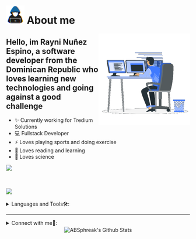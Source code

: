 # <picture><img src = "https://github.com/0xAbdulKhalid/0xAbdulKhalid/raw/main/assets/mdImages/about_me.gif" width = 50px></picture> **About me**

<picture> <img align="right" src="https://github.com/0xAbdulKhalid/0xAbdulKhalid/raw/main/assets/mdImages/Right_Side.gif" width = 250px></picture>


## Hello, im Rayni Nuñez Espino, a software developer from the Dominican Republic who loves learning new technologies and going against a good challenge

- ✨ Currently working for Tredium Solutions
-  💻 Fullstack Developer
- ⚡ Loves playing sports and doing exercise
-  🌱 Loves reading and learning
-  🔭  Loves science 

![](https://visitor-badge.glitch.me/badge?page_id=RayniNE.RayniNE)

<br>

<img src="https://user-images.githubusercontent.com/73097560/115834477-dbab4500-a447-11eb-908a-139a6edaec5c.gif"><br>


<details>
<summary>
Languages and Tools🛠:
</summary>
  <br/>
<code><img height="20" src="https://raw.githubusercontent.com/github/explore/80688e429a7d4ef2fca1e82350fe8e3517d3494d/topics/html/html.png"></code>
<code><img height="20" src="https://raw.githubusercontent.com/github/explore/80688e429a7d4ef2fca1e82350fe8e3517d3494d/topics/css/css.png"></code>
<code><img height="20" src="https://raw.githubusercontent.com/github/explore/80688e429a7d4ef2fca1e82350fe8e3517d3494d/topics/javascript/javascript.png"></code>
<code><img height="20" src="https://encrypted-tbn0.gstatic.com/images?q=tbn:ANd9GcR4i1w2ui4jPDiswyLZCNHpR9YKuqDNKLhfBcss3uBk2g&s"></code>
<code><img height="20" src="https://raw.githubusercontent.com/github/explore/80688e429a7d4ef2fca1e82350fe8e3517d3494d/topics/react/react.png"></code> 
<code><img height="20" src="https://icon-library.com/images/node-js-icon/node-js-icon-8.jpg"></code>
<code><img height="20" src="https://raw.githubusercontent.com/github/explore/80688e429a7d4ef2fca1e82350fe8e3517d3494d/topics/git/git.png"></code>
<code><img height="20" src="https://icons-for-free.com/iconfiles/png/512/postgresql+original+wordmark-1324760555370607160.png"></code>
<code><img height="20" src="https://cdn-icons-png.flaticon.com/512/5968/5968381.png"></code>
<code><img height="20" src="https://static-00.iconduck.com/assets.00/google-cloud-icon-512x412-8rnz6wkz.png"></code>
<code><img height="20" src="https://wazuh.com/uploads/2022/02/docker-post-icon.png"></code>
<code><img height="20" src="https://upload.wikimedia.org/wikipedia/labs/thumb/b/ba/Kubernetes-icon-color.svg/2110px-Kubernetes-icon-color.svg.png"></code>
<code><img height="20" src="https://www.vectorlogo.zone/logos/mysql/mysql-ar21.png"></code>
</details>

---



<details>
<summary> Connect with me🤝: </summary>  

<br/>

<a href="https://t.me/RayniNunez">
  <img align="left" alt="Dave's Telegram" width="22px" src="https://web.telegram.org/img/logo_share.png" />
</a>

<a href="mailto:raynunezespino@gmail.com">
  <img align="left" alt="Dave's Linkdein" width="22px" src="https://upload.wikimedia.org/wikipedia/commons/thumb/7/7e/Gmail_icon_%282020%29.svg/1024px-Gmail_icon_%282020%29.svg.png" />

<a href="https://linkedin.com/in/rayninunezespino">
  <img align="left" alt="Dave's Linkdein" width="22px" src="https://cdn3.iconfinder.com/data/icons/inficons/512/linkedin.png" />
</a>

<br/>

</details>

<div align="center">

<img align="center" src="https://github-readme-stats.vercel.app/api?username=RayniNE&include_all_commits=true&count_private=true&show_icons=true&line_height=20&title_color=7A7ADB&icon_color=2234AE&text_color=D3D3D3&bg_color=0,000000,130F40" alt="ABSphreak's Github Stats">

</br>
</br>
